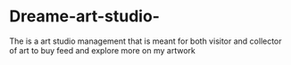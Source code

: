 # Dreame-art-studio-
The is a art studio management that is meant for both visitor and collector of art to buy feed and explore more on my artwork 
